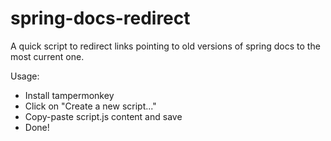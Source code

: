 # spring-docs-redirect
A quick script to redirect links pointing to old versions of spring docs to the most current one.

Usage:
* Install tampermonkey
* Click on "Create a new script..."
* Copy-paste script.js content and save
* Done!
